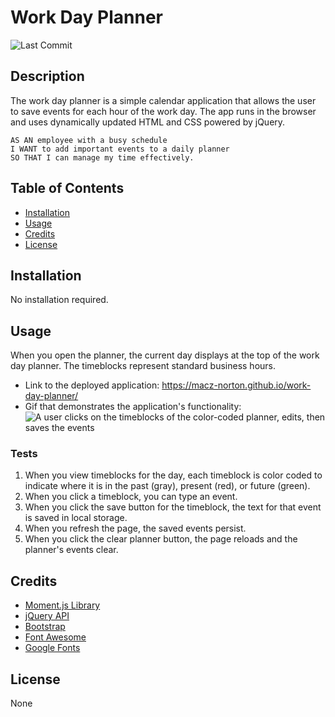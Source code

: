 # Work Day Planner
![Last Commit](https://img.shields.io/github/last-commit/macz-norton/work-day-planner)

## Description

The work day planner is a simple calendar application that allows the user to save events for each hour of the work day. The app runs in the browser and uses dynamically updated HTML and CSS powered by jQuery.

```
AS AN employee with a busy schedule
I WANT to add important events to a daily planner
SO THAT I can manage my time effectively.
```

## Table of Contents

* [Installation](#installation)
* [Usage](#usage)
* [Credits](#credits)
* [License](#license)

## Installation

No installation required.

## Usage

When you open the planner, the current day displays at the top of the work day planner. The timeblocks represent standard business hours. 
* Link to the deployed application: https://macz-norton.github.io/work-day-planner/
* Gif that demonstrates the application's functionality:
![A user clicks on the timeblocks of the color-coded planner, edits, then saves the events](https://user-images.githubusercontent.com/71162422/100556865-18d52780-325a-11eb-9c90-81c5ce5ab201.gif)

### Tests

1. When you view timeblocks for the day, each timeblock is color coded to indicate where it is in the past (gray), present (red), or future (green).
2. When you click a timeblock, you can type an event.
3. When you click the save button for the timeblock, the text for that event is saved in local storage.
4. When you refresh the page, the saved events persist.
5. When you click the clear planner button, the page reloads and the planner's events clear.

## Credits

* [Moment.js Library](https://momentjs.com/)
* [jQuery API](https://api.jquery.com/)
* [Bootstrap](https://getbootstrap.com/)
* [Font Awesome](https://fontawesome.com/)
* [Google Fonts](https://fonts.google.com/)

## License

None